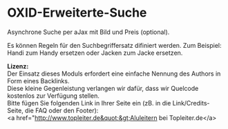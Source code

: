 OXID-Erweiterte-Suche
=====================

Asynchrone Suche per aJax mit Bild und Preis (optional).

Es können Regeln für den Suchbegriffersatz difiniert werden.
Zum Beispiel: Handi zum Handy ersetzen oder Jacken zum Jacke ersetzen.

<b>Lizenz:</b><br> 
Der Einsatz dieses Moduls erfordert eine einfache Nennung des Authors in Form eines Backlinks.<br>
Diese kleine Gegenleistung verlangen wir dafür, dass wir Quelcode kostenlos zur Verfügung stellen.<br>
Bitte fügen Sie folgenden Link in Ihrer Seite ein (zB. in die Link/Credits-Seite, die FAQ oder den Footer):<br>
&lt;a href=&quot;http://www.topleiter.de&quot;&gt;Aluleitern bei Topleiter.de&lt;/a&gt;
